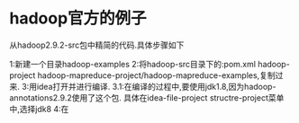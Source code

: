 # hadoop官方的例子


从hadoop2.9.2-src包中精简的代码.具体步骤如下

1:新建一个目录hadoop-examples
2:将hadoop-src目录下的:pom.xml hadoop-project  hadoop-mapreduce-project/hadoop-mapreduce-examples,复制过来.
3:用idea打开并进行编译.
  3.1:在编译的过程中,要使用jdk1.8,因为hadoop-annotations2.9.2使用了这个包.
  具体在idea-file-project structre-project菜单中,选择jdk8
4:在